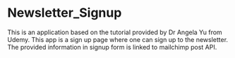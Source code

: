 # Newsletter_Signup

This is an application based on the tutorial provided by Dr Angela Yu from Udemy. This app is a sign up page where one can sign up to the newsletter. The provided information in signup form is linked to mailchimp post API.
